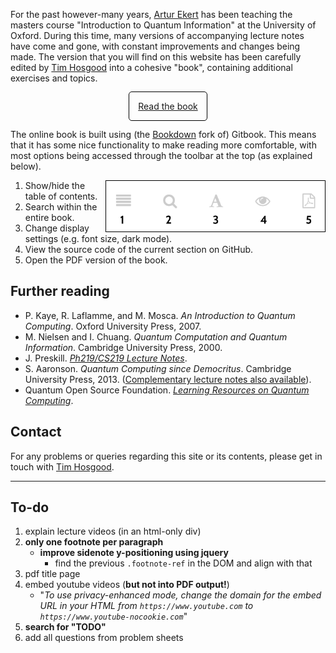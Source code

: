 For the past however-many years, [Artur Ekert](https://www.arturekert.com/) has been teaching the masters course "Introduction to Quantum Information" at the University of Oxford.
During this time, many versions of accompanying lecture notes have come and gone, with constant improvements and changes being made.
The version that you will find on this website has been carefully edited by [Tim Hosgood](https://thosgood.com) into a cohesive "book", containing additional exercises and topics.

<div style="text-align: center;margin: 2em"><a href="book/" style="padding: 1em;border: 1px solid black;border-radius: 5px;">Read the book</a></div>

The online book is built using (the [Bookdown](https://github.com/rstudio/bookdown/) fork of) Gitbook.
This means that it has some nice functionality to make reading more comfortable, with most options being accessed through the toolbar at the top (as explained below).

<img src="gitbook-toolbar.png" alt="The book toolbar" width="350" style="border: 1px solid black;float: right;">

1. Show/hide the table of contents.
2. Search within the entire book.
3. Change display settings (e.g. font size, dark mode).
4. View the source code of the current section on GitHub.
5. Open the PDF version of the book.


## Further reading

- P. Kaye, R. Laflamme, and M. Mosca. _An Introduction to Quantum Computing_. Oxford University Press, 2007.
- M. Nielsen and I. Chuang. _Quantum Computation and Quantum Information_. Cambridge University Press, 2000.
- J. Preskill. [_Ph219/CS219 Lecture Notes_](http://theory.caltech.edu/~preskill/ph219/index.html#lecture).
- S. Aaronson. _Quantum Computing since Democritus_. Cambridge University Press, 2013. ([Complementary lecture notes also available](https://www.scottaaronson.com/democritus/)).
- Quantum Open Source Foundation. [_Learning Resources on Quantum Computing_](https://www.qosf.org/learn_quantum/).


## Contact

For any problems or queries regarding this site or its contents, please get in touch with [Tim Hosgood](https://thosgood.com).


---

## To-do

1. explain lecture videos (in an html-only div)
1. **only one footnote per paragraph**
    + **improve sidenote y-positioning using jquery**
        - find the previous `.footnote-ref` in the DOM and align with that
1. pdf title page
1. embed youtube videos (**but not into PDF output!**)
    + "_To use privacy-enhanced mode, change the domain for the embed URL in your HTML from `https://www.youtube.com` to `https://www.youtube-nocookie.com`_"
1. **search for "TODO"**
1. add all questions from problem sheets